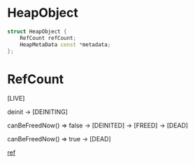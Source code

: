 
# HeapObject

```cpp
struct HeapObject {
	RefCount refCount;
	HeapMetaData const *metadata;
};
```

# RefCount

[LIVE]

deinit -> [DEINITING]

canBeFreedNow() => false -> [DEINITED] -> [FREED] -> [DEAD]

canBeFreedNow() => true -> [DEAD]

[ref](https://zhongwuzw.github.io/2017/06/17/Swift%E4%B9%8BWeak%E5%BC%95%E7%94%A8/)
